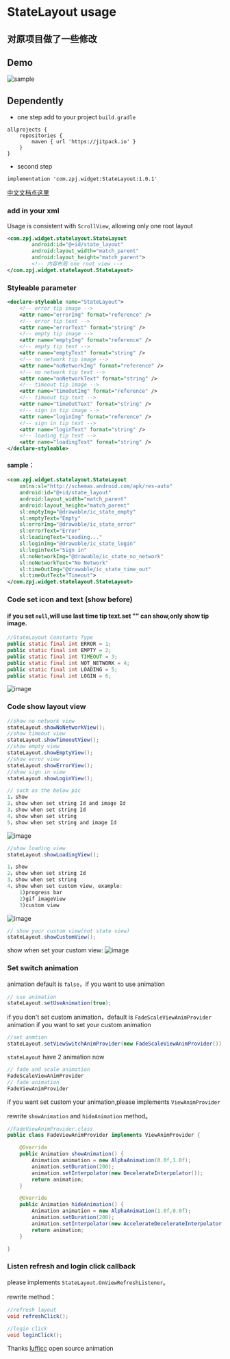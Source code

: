 # StateLayout usage

## 对原项目做了一些修改

## Demo

![sample](gif/stateLayout.gif)


## Dependently
- one step
  add to your project `build.gradle`

``` basic
allprojects {
	repositories {
		maven { url 'https://jitpack.io' }
	}
}
```
- second step

``` basic
implementation 'com.zpj.widget:StateLayout:1.0.1'
```

[中文文档点这里](README-zh.md)

### add in your xml

Usage is consistent with `ScrollView`, allowing only one root layout

``` xml
<com.zpj.widget.statelayout.StateLayout
        android:id="@+id/state_layout"
        android:layout_width="match_parent"
        android:layout_height="match_parent">
        <!-- 内容布局 one root view -->
</com.zpj.widget.statelayout.StateLayout>
```

### Styleable parameter
``` xml
<declare-styleable name="StateLayout">
    <!-- error tip image -->
    <attr name="errorImg" format="reference" />
    <!-- error tip text -->
    <attr name="errorText" format="string" />
    <!-- empty tip image -->
    <attr name="emptyImg" format="reference" />
    <!-- empty tip text -->
    <attr name="emptyText" format="string" />
    <!-- no network tip image -->
    <attr name="noNetworkImg" format="reference" />
    <!-- no network tip text -->
    <attr name="noNetworkText" format="string" />
    <!-- timeout tip image -->
    <attr name="timeOutImg" format="reference" />
    <!-- timeout tip text -->
    <attr name="timeOutText" format="string" />
    <!-- sign in tip image -->
    <attr name="loginImg" format="reference" />
    <!-- sign in tip text -->
    <attr name="loginText" format="string" />
    <!-- loading tip text -->
    <attr name="loadingText" format="string" />
</declare-styleable>
```

#### sample：

``` xml
<com.zpj.widget.statelayout.StateLayout
    xmlns:sl="http://schemas.android.com/apk/res-auto"
    android:id="@+id/state_layout"
    android:layout_width="match_parent"
    android:layout_height="match_parent"
    sl:emptyImg="@drawable/ic_state_empty"
    sl:emptyText="Empty"
    sl:errorImg="@drawable/ic_state_error"
    sl:errorText="Error"
    sl:loadingText="Loading..."
    sl:loginImg="@drawable/ic_state_login"
    sl:loginText="Sign in"
    sl:noNetworkImg="@drawable/ic_state_no_network"
    sl:noNetworkText="No Network"
    sl:timeOutImg="@drawable/ic_state_time_out"
    sl:timeOutText="Timeout">
</com.zpj.widget.statelayout.StateLayout>
```

### Code set icon and text (show before)
#### if you set `null`,will use last time tip text.set "" can show,only show tip image.
``` java
//StateLayout Constants Type
public static final int ERROR = 1;
public static final int EMPTY = 2;
public static final int TIMEOUT = 3;
public static final int NOT_NETWORK = 4;
public static final int LOADING = 5;
public static final int LOGIN = 6;
```
![image](http://upload-images.jianshu.io/upload_images/1967808-4e6be6b3e218fece.png)

### Code show layout view
``` java
//show no network view
stateLayout.showNoNetworkView();
//show timeout view
stateLayout.showTimeoutView();
//show empty view
stateLayout.showEmptyView();
//show error view
stateLayout.showErrorView();
//show sign in view
stateLayout.showLoginView();

// such as the below pic
1，show
2，show when set string Id and image Id
3，show when set string Id
4，show when set string
5，show when set string and image Id
```
![image](http://upload-images.jianshu.io/upload_images/1967808-eb1e0af3ea1d7913.png)
``` java
//show loading view
stateLayout.showLoadingView();

1，show
2，show when set string Id
3，show when set string
4，show when set custom view, example:
    1)progress bar
    2)gif imageView
    3)custom view
```
![image](http://upload-images.jianshu.io/upload_images/1967808-878baa6fd9576469.png)
``` java
// show your custom view(not state view)
stateLayout.showCustomView();
```
show when set your custom view:
![image](http://upload-images.jianshu.io/upload_images/1967808-f26b6a9925917e9d.png)


### Set switch animation
animation default is `false`，if you want to use animation

``` java
// use animation
stateLayout.setUseAnimation(true);
```
if you don't set custom animation，default is `FadeScaleViewAnimProvider` animation
if you want to set your custom animation

``` java
//set anmtion
stateLayout.setViewSwitchAnimProvider(new FadeScaleViewAnimProvider());
```
`stateLayout` have 2 animation now

``` java
// fade and scale animation
FadeScaleViewAnimProvider
// fade animation
FadeViewAnimProvider
```
if you want set custom your animation,please implements `ViewAnimProvider`

rewrite `showAnimation` and `hideAnimation` method。

``` java
//FadeViewAnimProvider.class
public class FadeViewAnimProvider implements ViewAnimProvider {

    @Override
    public Animation showAnimation() {
        Animation animation = new AlphaAnimation(0.0f,1.0f);
        animation.setDuration(200);
        animation.setInterpolator(new DecelerateInterpolator());
        return animation;
    }

    @Override
    public Animation hideAnimation() {
        Animation animation = new AlphaAnimation(1.0f,0.0f);
        animation.setDuration(200);
        animation.setInterpolator(new AccelerateDecelerateInterpolator());
        return animation;
    }

}
```


### Listen refresh and login click callback
please implements `StateLayout.OnViewRefreshListener`。

rewrite method：

``` java
//refresh layout
void refreshClick();
    
//login click
void loginClick();
```


Thanks [lufficc](https://github.com/lufficc/StateLayout) open source animation